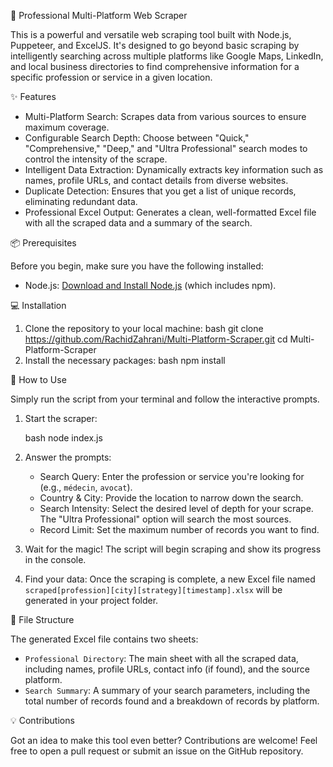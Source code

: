 🚀 Professional Multi-Platform Web Scraper

This is a powerful and versatile web scraping tool built with Node.js, Puppeteer, and ExcelJS. It's designed to go beyond basic scraping by intelligently searching across multiple platforms like Google Maps, LinkedIn, and local business directories to find comprehensive information for a specific profession or service in a given location.



✨ Features

  - Multi-Platform Search: Scrapes data from various sources to ensure maximum coverage.
  - Configurable Search Depth: Choose between "Quick," "Comprehensive," "Deep," and "Ultra Professional" search modes to control the intensity of the scrape.
  - Intelligent Data Extraction: Dynamically extracts key information such as names, profile URLs, and contact details from diverse websites.
  - Duplicate Detection: Ensures that you get a list of unique records, eliminating redundant data.
  - Professional Excel Output: Generates a clean, well-formatted Excel file with all the scraped data and a summary of the search.



📦 Prerequisites

Before you begin, make sure you have the following installed:

  - Node.js: [Download and Install Node.js](https://nodejs.org/) (which includes npm).



💻 Installation

1.  Clone the repository to your local machine:
    bash
    git clone https://github.com/RachidZahrani/Multi-Platform-Scraper.git
    cd Multi-Platform-Scraper
2.  Install the necessary packages:
    bash
    npm install



🚀 How to Use

Simply run the script from your terminal and follow the interactive prompts.

1.  Start the scraper:

    bash
    node index.js

2.  Answer the prompts:

      - Search Query: Enter the profession or service you're looking for (e.g., `médecin`, `avocat`).
      - Country & City: Provide the location to narrow down the search.
      - Search Intensity: Select the desired level of depth for your scrape. The "Ultra Professional" option will search the most sources.
      - Record Limit: Set the maximum number of records you want to find.

3.  Wait for the magic\! The script will begin scraping and show its progress in the console.

4.  Find your data: Once the scraping is complete, a new Excel file named `scraped[profession][city][strategy][timestamp].xlsx` will be generated in your project folder.



📂 File Structure

The generated Excel file contains two sheets:

  - `Professional Directory`: The main sheet with all the scraped data, including names, profile URLs, contact info (if found), and the source platform.
  - `Search Summary`: A summary of your search parameters, including the total number of records found and a breakdown of records by platform.



💡 Contributions

Got an idea to make this tool even better? Contributions are welcome\! Feel free to open a pull request or submit an issue on the GitHub repository.